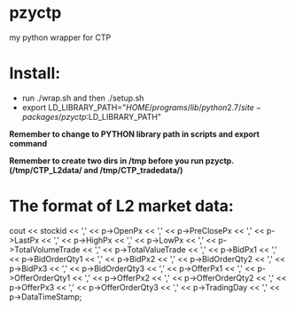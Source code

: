 pzyctp
======

my python wrapper for CTP

Install:
========
* run ./wrap.sh and then ./setup.sh
* export LD_LIBRARY_PATH="$HOME/programs/lib/python2.7/site-packages/pzyctp:$LD_LIBRARY_PATH"

**Remember to change to PYTHON library path in scripts and export command**

**Remember to create two dirs in /tmp before you run pzyctp. (/tmp/CTP_L2data/ and /tmp/CTP_tradedata/)**


The format of L2 market data:
=============================
cout << stockid << ',' << p->OpenPx << ',' << p->PreClosePx << ',' << p->LastPx << ',' << p->HighPx << ',' << p->LowPx << ',' 
<< p->TotalVolumeTrade << ',' << p->TotalValueTrade << ',' 
<< p->BidPx1 << ',' << p->BidOrderQty1 << ',' << p->BidPx2 << ',' << p->BidOrderQty2 << ',' << p->BidPx3 << ',' << p->BidOrderQty3 << ',' 
<< p->OfferPx1 << ',' << p->OfferOrderQty1 << ',' << p->OfferPx2 << ',' << p->OfferOrderQty2 << ',' << p->OfferPx3 << ',' << p->OfferOrderQty3 << ',' 
<< p->TradingDay << ',' << p->DataTimeStamp;

